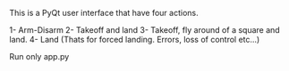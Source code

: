 This is a PyQt user interface that have four actions. 

1- Arm-Disarm
2- Takeoff and land
3- Takeoff, fly around of a square and land.
4- Land (Thats for forced landing. Errors, loss of control etc...)

Run only app.py
